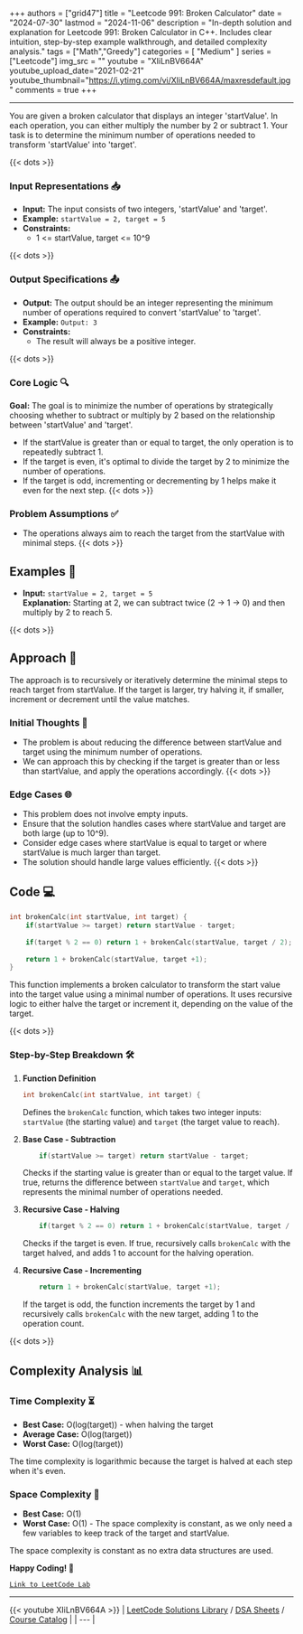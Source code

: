 
+++
authors = ["grid47"]
title = "Leetcode 991: Broken Calculator"
date = "2024-07-30"
lastmod = "2024-11-06"
description = "In-depth solution and explanation for Leetcode 991: Broken Calculator in C++. Includes clear intuition, step-by-step example walkthrough, and detailed complexity analysis."
tags = ["Math","Greedy"]
categories = [
    "Medium"
]
series = ["Leetcode"]
img_src = ""
youtube = "XIiLnBV664A"
youtube_upload_date="2021-02-21"
youtube_thumbnail="https://i.ytimg.com/vi/XIiLnBV664A/maxresdefault.jpg"
comments = true
+++



---
You are given a broken calculator that displays an integer 'startValue'. In each operation, you can either multiply the number by 2 or subtract 1. Your task is to determine the minimum number of operations needed to transform 'startValue' into 'target'.
<!--more-->
{{< dots >}}
### Input Representations 📥
- **Input:** The input consists of two integers, 'startValue' and 'target'.
- **Example:** `startValue = 2, target = 5`
- **Constraints:**
	- 1 <= startValue, target <= 10^9

{{< dots >}}
### Output Specifications 📤
- **Output:** The output should be an integer representing the minimum number of operations required to convert 'startValue' to 'target'.
- **Example:** `Output: 3`
- **Constraints:**
	- The result will always be a positive integer.

{{< dots >}}
### Core Logic 🔍
**Goal:** The goal is to minimize the number of operations by strategically choosing whether to subtract or multiply by 2 based on the relationship between 'startValue' and 'target'.

- If the startValue is greater than or equal to target, the only operation is to repeatedly subtract 1.
- If the target is even, it's optimal to divide the target by 2 to minimize the number of operations.
- If the target is odd, incrementing or decrementing by 1 helps make it even for the next step.
{{< dots >}}
### Problem Assumptions ✅
- The operations always aim to reach the target from the startValue with minimal steps.
{{< dots >}}
## Examples 🧩
- **Input:** `startValue = 2, target = 5`  \
  **Explanation:** Starting at 2, we can subtract twice (2 -> 1 -> 0) and then multiply by 2 to reach 5.

{{< dots >}}
## Approach 🚀
The approach is to recursively or iteratively determine the minimal steps to reach target from startValue. If the target is larger, try halving it, if smaller, increment or decrement until the value matches.

### Initial Thoughts 💭
- The problem is about reducing the difference between startValue and target using the minimum number of operations.
- We can approach this by checking if the target is greater than or less than startValue, and apply the operations accordingly.
{{< dots >}}
### Edge Cases 🌐
- This problem does not involve empty inputs.
- Ensure that the solution handles cases where startValue and target are both large (up to 10^9).
- Consider edge cases where startValue is equal to target or where startValue is much larger than target.
- The solution should handle large values efficiently.
{{< dots >}}
## Code 💻
```cpp
int brokenCalc(int startValue, int target) {
    if(startValue >= target) return startValue - target;
    
    if(target % 2 == 0) return 1 + brokenCalc(startValue, target / 2);
    
    return 1 + brokenCalc(startValue, target +1);
}
```

This function implements a broken calculator to transform the start value into the target value using a minimal number of operations. It uses recursive logic to either halve the target or increment it, depending on the value of the target.

{{< dots >}}
### Step-by-Step Breakdown 🛠️
1. **Function Definition**
	```cpp
	int brokenCalc(int startValue, int target) {
	```
	Defines the `brokenCalc` function, which takes two integer inputs: `startValue` (the starting value) and `target` (the target value to reach).

2. **Base Case - Subtraction**
	```cpp
	    if(startValue >= target) return startValue - target;
	```
	Checks if the starting value is greater than or equal to the target value. If true, returns the difference between `startValue` and `target`, which represents the minimal number of operations needed.

3. **Recursive Case - Halving**
	```cpp
	    if(target % 2 == 0) return 1 + brokenCalc(startValue, target / 2);
	```
	Checks if the target is even. If true, recursively calls `brokenCalc` with the target halved, and adds 1 to account for the halving operation.

4. **Recursive Case - Incrementing**
	```cpp
	    return 1 + brokenCalc(startValue, target +1);
	```
	If the target is odd, the function increments the target by 1 and recursively calls `brokenCalc` with the new target, adding 1 to the operation count.

{{< dots >}}
## Complexity Analysis 📊
### Time Complexity ⏳
- **Best Case:** O(log(target)) - when halving the target
- **Average Case:** O(log(target))
- **Worst Case:** O(log(target))

The time complexity is logarithmic because the target is halved at each step when it's even.

### Space Complexity 💾
- **Best Case:** O(1)
- **Worst Case:** O(1) - The space complexity is constant, as we only need a few variables to keep track of the target and startValue.

The space complexity is constant as no extra data structures are used.

**Happy Coding! 🎉**


[`Link to LeetCode Lab`](https://leetcode.com/problems/broken-calculator/description/)

---
{{< youtube XIiLnBV664A >}}
| [LeetCode Solutions Library](https://grid47.xyz/leetcode/) / [DSA Sheets](https://grid47.xyz/sheets/) / [Course Catalog](https://grid47.xyz/courses/) |
| --- |
